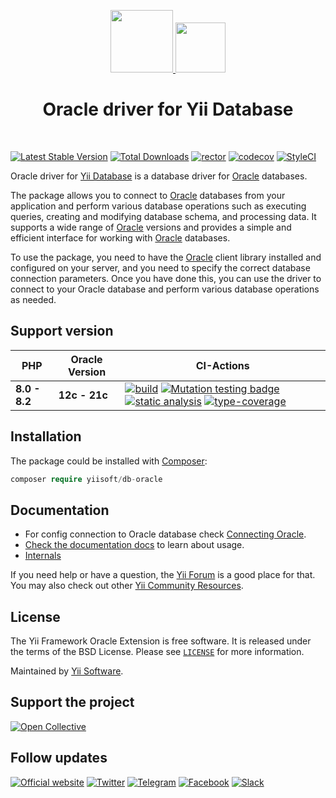 <p align="center">
    <a href="https://github.com/yiisoft" target="_blank">
        <img src="https://yiisoft.github.io/docs/images/yii_logo.svg" height="100px">
    </a>
    <a href="https://www.oracle.com/database/technologies/" target="_blank">
        <img src="https://avatars3.githubusercontent.com/u/4430336" height="80px">
    </a>
    <h1 align="center">Oracle driver for Yii Database</h1>
    <br>
</p>

[![Latest Stable Version](https://poser.pugx.org/yiisoft/db-oracle/v/stable.png)](https://packagist.org/packages/yiisoft/db-oracle)
[![Total Downloads](https://poser.pugx.org/yiisoft/db-oracle/downloads.png)](https://packagist.org/packages/yiisoft/db-oracle)
[![rector](https://github.com/yiisoft/db-oracle/actions/workflows/rector.yml/badge.svg)](https://github.com/yiisoft/db-oracle/actions/workflows/rector.yml)
[![codecov](https://codecov.io/gh/yiisoft/db-oracle/branch/master/graph/badge.svg?token=XGJAFXVHSH)](https://codecov.io/gh/yiisoft/db-oracle)
[![StyleCI](https://github.styleci.io/repos/114756574/shield?branch=master)](https://github.styleci.io/repos/114756574?branch=master)

Oracle driver for [Yii Database](https://github.com/yiisoft/db) is a database driver for [Oracle] databases.

The package allows you to connect to [Oracle] databases from your application and perform various database operations
such as executing queries, creating and modifying database schema, and processing data. It supports a wide range of
[Oracle] versions and provides a simple and efficient interface for working with [Oracle] databases.

To use the package, you need to have the [Oracle] client library installed and configured on your server, and you need
to specify the correct database connection parameters. Once you have done this, you can use the driver to connect to
your Oracle database and perform various database operations as needed.

[Oracle]: https://www.oracle.com/database/technologies/

## Support version

| PHP | Oracle Version | CI-Actions
|----|------------------------|---|
|**8.0 - 8.2**| **12c - 21c**|[![build](https://github.com/yiisoft/db-oracle/actions/workflows/build.yml/badge.svg?branch=dev)](https://github.com/yiisoft/db-oracle/actions/workflows/build.yml) [![Mutation testing badge](https://img.shields.io/endpoint?style=flat&url=https%3A%2F%2Fbadge-api.stryker-mutator.io%2Fgithub.com%2Fyiisoft%2Fdb-oracle%2Fmaster)](https://dashboard.stryker-mutator.io/reports/github.com/yiisoft/db-oracle/master) [![static analysis](https://github.com/yiisoft/db-oracle/actions/workflows/static.yml/badge.svg?branch=dev)](https://github.com/yiisoft/db-oracle/actions/workflows/static.yml) [![type-coverage](https://shepherd.dev/github/yiisoft/db-oracle/coverage.svg)](https://shepherd.dev/github/yiisoft/db-oracle)

## Installation

The package could be installed with [Composer](https://getcomposer.org):

```php
composer require yiisoft/db-oracle
```

## Documentation

- For config connection to Oracle database check [Connecting Oracle](https://github.com/yiisoft/db/blob/master/docs/en/connection/oracle.md).
- [Check the documentation docs](https://github.com/yiisoft/db/blob/master/docs/en/README.md) to learn about usage.
- [Internals](docs/internals.md)

If you need help or have a question, the [Yii Forum](https://forum.yiiframework.com/c/yii-3-0/63) is a good place
for that. You may also check out other [Yii Community Resources](https://www.yiiframework.com/community).

## License

The Yii Framework Oracle Extension is free software. It is released under the terms of the BSD License.
Please see [`LICENSE`](./LICENSE.md) for more information.

Maintained by [Yii Software](https://www.yiiframework.com/).

## Support the project

[![Open Collective](https://img.shields.io/badge/Open%20Collective-sponsor-7eadf1?logo=open%20collective&logoColor=7eadf1&labelColor=555555)](https://opencollective.com/yiisoft)

## Follow updates

[![Official website](https://img.shields.io/badge/Powered_by-Yii_Framework-green.svg?style=flat)](https://www.yiiframework.com/)
[![Twitter](https://img.shields.io/badge/twitter-follow-1DA1F2?logo=twitter&logoColor=1DA1F2&labelColor=555555?style=flat)](https://twitter.com/yiiframework)
[![Telegram](https://img.shields.io/badge/telegram-join-1DA1F2?style=flat&logo=telegram)](https://t.me/yii3en)
[![Facebook](https://img.shields.io/badge/facebook-join-1DA1F2?style=flat&logo=facebook&logoColor=ffffff)](https://www.facebook.com/groups/yiitalk)
[![Slack](https://img.shields.io/badge/slack-join-1DA1F2?style=flat&logo=slack)](https://yiiframework.com/go/slack)
